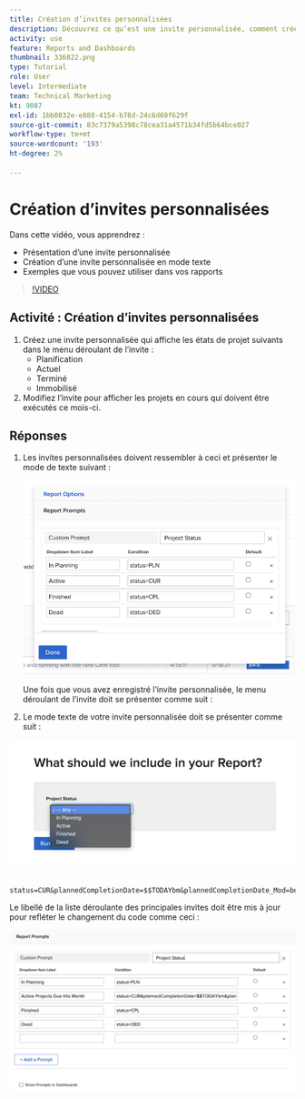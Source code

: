 ```yaml
---
title: Création d’invites personnalisées
description: Découvrez ce qu’est une invite personnalisée, comment créer une invite personnalisée à l’aide du mode texte et quelques exemples que vous pouvez utiliser dans les rapports dans [!DNL  Workfront].
activity: use
feature: Reports and Dashboards
thumbnail: 336822.png
type: Tutorial
role: User
level: Intermediate
team: Technical Marketing
kt: 9087
exl-id: 1bb0832e-e888-4154-b78d-24c6d69f629f
source-git-commit: 83c7379a5398c78cea31a4571b34fd5b64bce027
workflow-type: tm+mt
source-wordcount: '193'
ht-degree: 2%

---
```


# Création d’invites personnalisées

Dans cette vidéo, vous apprendrez :

* Présentation d’une invite personnalisée
* Création d’une invite personnalisée en mode texte
* Exemples que vous pouvez utiliser dans vos rapports

>[!VIDEO](https://video.tv.adobe.com/v/336822/?quality=12)

## Activité : Création d’invites personnalisées

1. Créez une invite personnalisée qui affiche les états de projet suivants dans le menu déroulant de l’invite :
   * Planification
   * Actuel
   * Terminé
   * Immobilisé
1. Modifiez l’invite pour afficher les projets en cours qui doivent être exécutés ce mois-ci.

## Réponses

1. Les invites personnalisées doivent ressembler à ceci et présenter le mode de texte suivant :

   ![Image de l’écran pour créer un nouveau filtre en mode texte](assets/cp-01.png)

   Une fois que vous avez enregistré l’invite personnalisée, le menu déroulant de l’invite doit se présenter comme suit :

1. Le mode texte de votre invite personnalisée doit se présenter comme suit :

![Image de l’écran pour créer un nouveau filtre en mode texte](assets/cp-02.png)

```
   status=CUR&plannedCompletionDate=$$TODAYbm&plannedCompletionDate_Mod=between&plannedCompletionDate_Range=$$TODAYem 
```

Le libellé de la liste déroulante des principales invites doit être mis à jour pour refléter le changement du code comme ceci :

![Image de l’écran pour créer un nouveau filtre en mode texte](assets/cp-02a.png)
